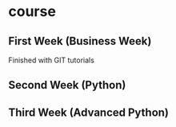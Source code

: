 # course
## First Week (Business Week)
Finished with GIT tutorials

## Second Week (Python)

## Third Week (Advanced Python)
